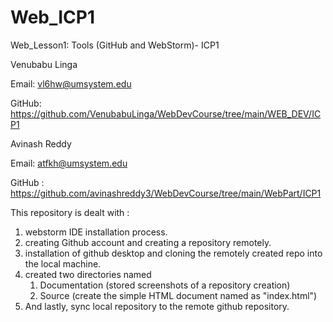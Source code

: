# Web_ICP1
Web_Lesson1: Tools (GitHub and WebStorm)- ICP1

Venubabu Linga

Email: vl6hw@umsystem.edu

GitHub: https://github.com/VenubabuLinga/WebDevCourse/tree/main/WEB_DEV/ICP1

Avinash Reddy

Email: atfkh@umsystem.edu

GitHub : https://github.com/avinashreddy3/WebDevCourse/tree/main/WebPart/ICP1




This repository is dealt with :
1. webstorm IDE installation process.
2. creating Github account and creating a repository remotely.
3. installation of github desktop and cloning the remotely created repo into the local machine.
4. created two directories named
	1) Documentation (stored screenshots of a repository creation)
	2) Source (create the simple HTML document named as "index.html")
5. And lastly, sync local repository to the remote github repository.

